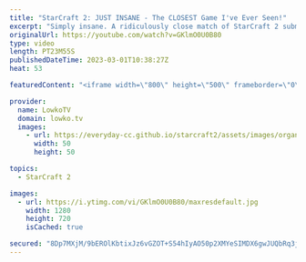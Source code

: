 ```yaml
---
title: "StarCraft 2: JUST INSANE - The CLOSEST Game I've Ever Seen!"
excerpt: "Simply insane. A ridiculously close match of StarCraft 2 submitted to me by one of these two legends. If you have an awesome game of StarCraft 2 you would like me to cast, you can send it over to replays@lowko.tv.  Support my work: https://patreon.com/lowkotv Lowko Merch: https://lowko.shop  My YouTube"
originalUrl: https://youtube.com/watch?v=GKlmO0U0B80
type: video
length: PT23M55S
publishedDateTime: 2023-03-01T10:38:27Z
heat: 53

featuredContent: "<iframe width=\"800\" height=\"500\" frameborder=\"0\" src=\"https://www.youtube.com/embed/GKlmO0U0B80\" allow=\"accelerometer; autoplay; encrypted-media; gyroscope; picture-in-picture\" allowfullscreen></iframe>"

provider:
  name: LowkoTV
  domain: lowko.tv
  images:
    - url: https://everyday-cc.github.io/starcraft2/assets/images/organizations/lowko.tv-50x50.jpg
      width: 50
      height: 50

topics:
  - StarCraft 2

images:
  - url: https://i.ytimg.com/vi/GKlmO0U0B80/maxresdefault.jpg
    width: 1280
    height: 720
    isCached: true

secured: "8Dp7MXjM/9bEROlKbtixJz6vGZOT+S54hIyAO50p2XMYeSIMDX6gwJUQbRq3j8t9lg1U9OFPm2aE5XSXgOZ9NjwwnJv/z2hn0q6kd+M31/uZA/45oPDwPS1FoylQNXGkpbImBS7H2/8ER/3GA2DYLxrC7VkK/txIH/XFa0Y+tRCe01x4usTeyCEusRgMYKNbrBEHeyqz225e2BaN+0UY+v66rG069jE5Cx32IJ0ouA5wGsj13dKHGZZlkzTtThO+R5GagC9JFFltnAgDpAKpXpChPS3iC5MDw+S9MeOUxZqMfsinMAYxu+lTigqZHTuScXuef+r0O9iObABQfzF5TRlkb9XqNr6oj4yixqSnCJfhK/7z6/80bCP391rIeMfRQIzDXG+INiP0LKQYx2brwOeYTN8kjuWhWbtDUt01UEg=;+zqifhndjI/7hZmeyuu2HQ=="
---
```


